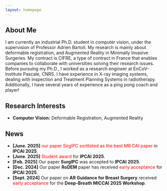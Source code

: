 ```yaml
---
layout: homepage
---
```


## About Me

I am currently an industrial Ph.D. student in computer vision, under the supervision of Professor Adrien Bartoli. My research is mainly about deformable registration, and Augmented Reality in Minimally Invasive Surgeries. My contract is CIFRE, a type of contract in France that enables companies to collaborate with universities solving their research issues. Before pursuing my Ph.D., I worked as a research engineer at EnCoV-Institute Pascale, CNRS. I have experience in X-ray imaging systems, dealing with inspection and Treatment Planning Systems in radiotherapy. Additionally, I have several years of experience as a ping pong coach and player!

## Research Interests

- **Computer Vision:** Deformable Registration, Augmented Reality

## News
- **[June. 2025]** <span style="color:red;">our paper SirgIPC sortlisted as the best MR CAI paper</span> in **IPCAI 2025**.
- **[June. 2025]** <span style="color:red;">Student award</span> for **IPCAI 2025**.
- **[Feb. 2025]** Our paper **SurgIPC** was accepted to **IPCAI 2025**.
- **[Dec. 2024]** Our paper **RoDEM** paper has received <span style="color:red;">early acceptance</span> for **IPCAI 2025**.
- **[Sept. 2024]** Our paper on **AR Guidance for Breast Surgery** received <span style="color:red;">early acceptance</span> for the **Deep-Breath MICCAI 2025 Workshop**.


